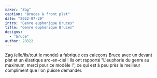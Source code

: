```yaml
---
maker: "Zag"
caption: "Bruces à front plat"
date: "2022-07-29"
intro: "Genre euphorique Bruces"
title: "Genre euphorique Bruces"
designs:
  - "bruce"
author: 28322
---
```


Zag (elle/ils/tout le monde) a fabriqué ces caleçons Bruce avec un devant plat et un élastique arc-en-ciel ! Ils ont rapporté "L'euphorie du genre au maximum, merci pour ce modèle !", ce qui est à peu près le meilleur compliment que l'on puisse demander.
